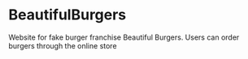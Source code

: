 # BeautifulBurgers
Website for fake burger franchise Beautiful Burgers. Users can order burgers through the online store
